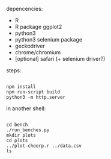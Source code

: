 depencencies:

- R
- R package ggplot2
- python3
- python3 selenium package
- geckodriver
- chrome/chromium
- [optional] safari (+ selenium driver?)


steps:

```

npm install
npm run-script build
python3 -m http.server

```

in another shell:

```

cd bench
./run_benches.py
mkdir plots
cd plots
../plot-cheerp.r ../data.csv
ls

```

